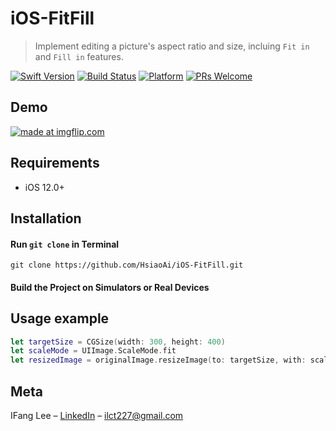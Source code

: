 # iOS-FitFill
> Implement editing a picture's aspect ratio and size, incluing `Fit in` and `Fill in` features.

[![Swift Version][swift-image]][swift-url]
[![Build Status][travis-image]][travis-url]
[![Platform](https://img.shields.io/cocoapods/p/LFAlertController.svg?style=flat)](http://cocoapods.org/pods/LFAlertController)
[![PRs Welcome](https://img.shields.io/badge/PRs-welcome-brightgreen.svg?style=flat-square)](http://makeapullrequest.com)

## Demo

<a href="https://imgflip.com/gif/4a7vqa"><img src="https://i.imgflip.com/4a7vqa.gif" title="made at imgflip.com"/></a>

## Requirements

- iOS 12.0+

## Installation

#### Run `git clone` in Terminal

```
git clone https://github.com/HsiaoAi/iOS-FitFill.git
```

#### Build the Project on Simulators or Real Devices

## Usage example

```swift
let targetSize = CGSize(width: 300, height: 400)
let scaleMode = UIImage.ScaleMode.fit
let resizedImage = originalImage.resizeImage(to: targetSize, with: scaleMode)
```

## Meta

IFang Lee – [LinkedIn](https://www.linkedin.com/in/ifang-lee-1b29a362/) – ilct227@gmail.com

[swift-image]:https://img.shields.io/badge/swift-3.0-orange.svg
[swift-url]: https://swift.org/
[license-image]: https://img.shields.io/badge/License-MIT-blue.svg
[license-url]: LICENSE
[travis-image]: https://img.shields.io/travis/dbader/node-datadog-metrics/master.svg?style=flat-square
[travis-url]: https://travis-ci.org/dbader/node-datadog-metrics
[codebeat-image]: https://codebeat.co/badges/c19b47ea-2f9d-45df-8458-b2d952fe9dad
[codebeat-url]: https://codebeat.co/projects/github-com-vsouza-awesomeios-com

